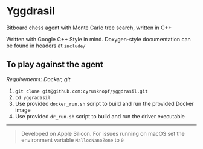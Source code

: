 # Yggdrasil
Bitboard chess agent with Monte Carlo tree search, written in C++
<!--
> "Yggdrasil: an immense and central tree in Norse mythology; it is the tree of life, encompassing all nine worlds"
-->
Written with Google C++ Style in mind. Doxygen-style documentation can be found in headers at `include/`

<!--
## Demo
<img src="demo.gif" alt="demo turn" width="200"/>
-->
## To play against the agent
_Requirements: Docker, git_
1. `git clone git@github.com:cyrusknopf/yggdrasil.git`
2. `cd yggradasil`
3. Use provided `docker_run.sh` script to build and run the provided Docker image
4. Use provided `dr_run.sh` script to build and run the driver executable
---
> Developed on Apple Silicon. For issues running on macOS set the environment variable `MallocNanoZone` to `0`
